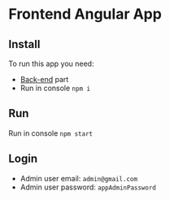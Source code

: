 # Frontend Angular App

## Install

To run this app you need:
+ [Back-end](https://github.com/AlexanderM-dev/backend-nodejs-server) part
+ Run in console `npm i`

## Run

Run in console `npm start`

## Login

+ Admin user email: `admin@gmail.com`
+ Admin user password: `appAdminPassword`